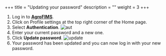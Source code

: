 +++
title = "Updating your password"
description = ""
weight = 3
+++

1.	Log in to <a href="https://agrofims.org/" target="_blank">**AgroFIMS**</a>.
2.	Click on Profile settings at the top right corner of the Home page.
3.	Select **Authentication**.
![aut](https://agrofims.github.io/helpdocs/images/auth.png)
4.	Enter your current password and a new one.
5.	Click **Update password**.
![update](https://agrofims.github.io/helpdocs/images/update.png)
6.	Your password has been updated and you can now log in with your new password.